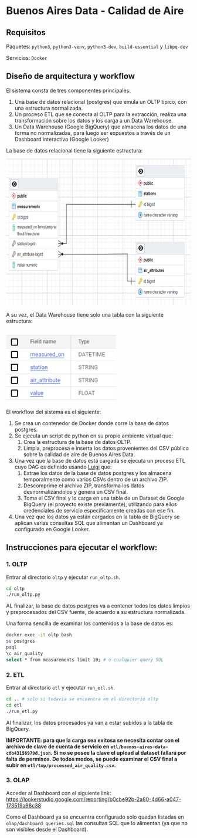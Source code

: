 # Buenos Aires Data - Calidad de Aire

## Requisitos

Paquetes: `python3`,  `python3-venv`, `python3-dev`, `build-essential` y `libpq-dev`

Servicios: `Docker`
 
## Diseño de arquitectura y workflow

El sistema consta de tres componentes principales:
1. Una base de datos relacional (postgres) que emula un OLTP típico, con una estructura normalizada.
2. Un proceso ETL que se conecta al OLTP para la extracción, realiza una transformación sobre los datos y los carga a un Data Warehouse.
3. Un Data Warehouse (Google BigQuery) que almacena los datos de una forma no normalizadas, para luego ser expuestos a través de un Dashboard interactivo (Google Looker)

La base de datos relacional tiene la siguiente estructura:

<img src="edr.png"  width="600" height="400">

A su vez, el Data Warehouse tiene solo una tabla con la siguiente estructura:

<img src="google_edr.png"  width="300" height="200">

El workflow del sistema es el siguiente:

1. Se crea un contenedor de Docker donde corre la base de datos postgres.
2. Se ejecuta un script de python en su propio ambiente virtual que:
    1. Crea la estructura de la base de datos OLTP.
    2. Limpia, preprocesa e inserta los datos provenientes del CSV público sobre la calidad de aire de Buenos Aires Data.
3. Una vez que la base de datos está cargada se ejecuta un proceso ETL cuyo DAG es definido usando [Luigi](https://github.com/spotify/luigi) que:
    1. Extrae los datos de la base de datos postgres y los almacena temporalmente como varios CSVs dentro de un archivo ZIP.
    2. Descomprime el archivo ZIP, transforma los datos desnormalizándolos y genera un CSV final.
    3. Toma el CSV final y lo carga en una tabla de un Dataset de Google BigQuery (el proyecto existe previamente), utilizando para ellos credenciales de servicio específicamente creadas con ese fin.
4. Una vez que los datos ya están cargados en la tabla de BigQuery se aplican varias consultas SQL que alimentan un Dashboard ya configurado en Google Looker.


## Instrucciones para ejecutar el workflow:

### 1. OLTP
Entrar al directorio `oltp` y ejecutar `run_oltp.sh`.
```bash
cd oltp
./run_oltp.py
```
AL finalizar, la base de datos postgres va a contener todos los datos limpios y preprocesados del CSV fuente, de acuerdo a su estructura normalizada.

Una forma sencilla de examinar los contenidos a la base de datos es:
```bash
docker exec -it oltp bash
su postgres
psql
\c air_quality
select * from measurements limit 10; # o cualquier query SQL
```


### 2. ETL
Entrar al directorio `etl` y ejecutar `run_etl.sh`.
```bash
cd .. # solo si todavía se encuentra en el directorio oltp
cd etl
./run_etl.py
```
Al finalizar, los datos procesados ya van a estar subidos a la tabla de BigQuery.

**IMPORTANTE: para que la carga sea exitosa se necesita contar con el archivo de clave de cuenta de servicio en `etl/buenos-aires-data-c8b43156979d.json`. Si no se posee la clave el upload al dataset fallará por falta de permisos. De todos modos, se puede examinar el CSV final a subir en `etl/tmp/processed_air_quality.csv`.**

### 3. OLAP
Acceder al Dashboard con el siguiente link: https://lookerstudio.google.com/reporting/b0cbe92b-2a80-4d66-a047-173519a98c38

Como el Dashboard ya se encuentra configurado solo quedan listadas en `olap/dashboard_queries.sql` las consultas SQL que lo alimentan (ya que no son visibles desde el Dashboard).